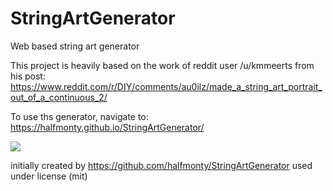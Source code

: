 # StringArtGenerator
Web based string art generator

This project is heavily based on the work of reddit user /u/kmmeerts from his post: https://www.reddit.com/r/DIY/comments/au0ilz/made_a_string_art_portrait_out_of_a_continuous_2/


To use ths generator, navigate to: https://halfmonty.github.io/StringArtGenerator/

![](test2.gif)

initially created by https://github.com/halfmonty/StringArtGenerator
used under license (mit)
